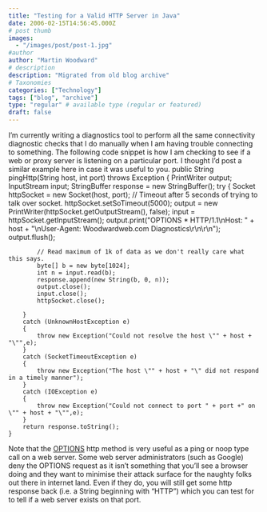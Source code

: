 ```yaml
---
title: "Testing for a Valid HTTP Server in Java"
date: 2006-02-15T14:56:45.000Z
# post thumb
images:
  - "/images/post/post-1.jpg"
#author
author: "Martin Woodward"
# description
description: "Migrated from old blog archive"
# Taxonomies
categories: ["Technology"]
tags: ["blog", "archive"]
type: "regular" # available type (regular or featured)
draft: false
---
```


I’m currently writing a diagnostics tool to perform all the same connectivity diagnostic checks that I do manually when I am having trouble connecting to something.  The following code snippet is how I am checking to see if a web or proxy server is listening on a particular port.  I thought I’d post a similar example here in case it was useful to you.
    public String pingHttp(String host, int port) throws Exception 
    { 
        PrintWriter output; 
        InputStream input; 
        StringBuffer response = new StringBuffer(); 
        try 
        { 
            Socket httpSocket = new Socket(host, port); 
            // Timeout after 5 seconds of trying to talk over socket. 
            httpSocket.setSoTimeout(5000); 
            output = new PrintWriter(httpSocket.getOutputStream(), false); 
            input = httpSocket.getInputStream(); 
            output.print("OPTIONS * HTTP/1.1\nHost: " + host + "\nUser-Agent: Woodwardweb.com Diagnostics\r\n\r\n"); 
            output.flush(); 
             
            // Read maximum of 1k of data as we don't really care what this says. 
            byte[] b = new byte[1024]; 
            int n = input.read(b); 
            response.append(new String(b, 0, n)); 
            output.close(); 
            input.close(); 
            httpSocket.close(); 
             
        } 
        catch (UnknownHostException e) 
        { 
            throw new Exception("Could not resolve the host \"" + host + "\"",e); 
        } 
        catch (SocketTimeoutException e) 
        { 
            throw new Exception("The host \"" + host + "\" did not respond in a timely manner"); 
        } 
        catch (IOException e) 
        { 
            throw new Exception("Could not connect to port " + port +" on \"" + host + "\"",e); 
        } 
        return response.toString(); 
    } 

Note that the [OPTIONS](http://www.w3.org/Protocols/rfc2616/rfc2616-sec9.html#sec9.2) http method is very useful as a ping or noop type call on a web server.  Some web server administrators (such as Google) deny the OPTIONS request as it isn’t something that you’ll see a browser doing and they want to minimise their attack surface for the naughty folks out there in internet land.  Even if they do, you will still get some http response back (i.e. a String beginning with “HTTP”) which you can test for to tell if a web server exists on that port.